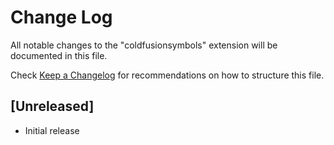 # Change Log
All notable changes to the "coldfusionsymbols" extension will be documented in this file.

Check [Keep a Changelog](http://keepachangelog.com/) for recommendations on how to structure this file.

## [Unreleased]
- Initial release